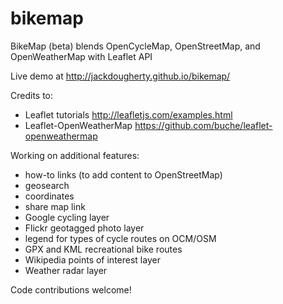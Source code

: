 bikemap
=======

BikeMap (beta) blends OpenCycleMap, OpenStreetMap, and OpenWeatherMap with Leaflet API

Live demo at <a href="http://jackdougherty.github.io/bikemap/">http://jackdougherty.github.io/bikemap/</a>

Credits to:
* Leaflet tutorials http://leafletjs.com/examples.html
* Leaflet-OpenWeatherMap https://github.com/buche/leaflet-openweathermap

Working on additional features:

* how-to links (to add content to OpenStreetMap)
* geosearch
* coordinates
* share map link
* Google cycling layer
* Flickr geotagged photo layer
* legend for types of cycle routes on OCM/OSM
* GPX and KML recreational bike routes
* Wikipedia points of interest layer
* Weather radar layer

Code contributions welcome!

